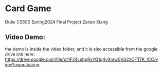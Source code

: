 # Card Game

Duke CS590 Spring2024 Final Project
Zairan Xiang

## Video Demo:
the demo is inside the video folder, and it is also accessible from the google drive link here: https://drive.google.com/file/d/1F24LshgRvYG1q4yXmw0VG2zCFT7K_1CC/view?usp=sharing